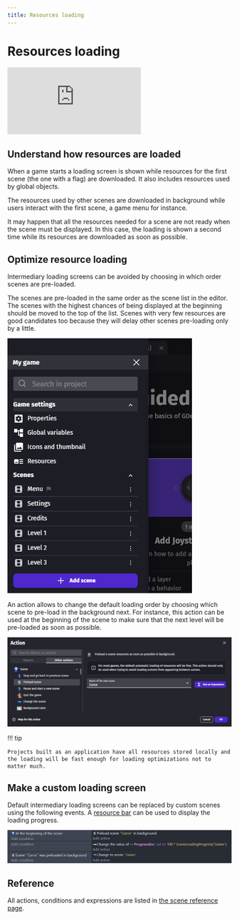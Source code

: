 ```yaml
---
title: Resources loading
---
```

# Resources loading

<div class="video-container">
  <iframe src="https://www.youtube.com/embed/GDVzz21NjCs" frameborder="0" allowfullscreen></iframe>
</div>

## Understand how resources are loaded

When a game starts a loading screen is shown while resources for the first scene (the one with a flag) are downloaded. It also includes resources used by global objects.

The resources used by other scenes are downloaded in background while users interact with the first scene, a game menu for instance.

It may happen that all the resources needed for a scene are not ready when the scene must be displayed. In this case, the loading is shown a second time while its resources are downloaded as soon as possible.

## Optimize resource loading

Intermediary loading screens can be avoided by choosing in which order scenes are pre-loaded.

The scenes are pre-loaded in the same order as the scene list in the editor. The scenes with the highest chances of being displayed at the beginning should be moved to the top of the list. Scenes with very few resources are good candidates too because they will delay other scenes pre-loading only by a little.

![](scene-list.png)

An action allows to change the default loading order by choosing which scene to pre-load in the background next. For instance, this action can be used at the beginning of the scene to make sure that the next level will be pre-loaded as soon as possible.

![](preload-scene-action.png)

!!! tip

    Projects built as an application have all resources stored locally and the loading will be fast enough for loading optimizations not to matter much.

## Make a custom loading screen

Default intermediary loading screens can be replaced by custom scenes using the following events. A [resource bar](/gdevelop5/objects/resource-bar) can be used to display the loading progress.

![](loading-screen-events.png)

## Reference

All actions, conditions and expressions are listed in [the scene reference page](/gdevelop5/all-features/scene/reference/).
